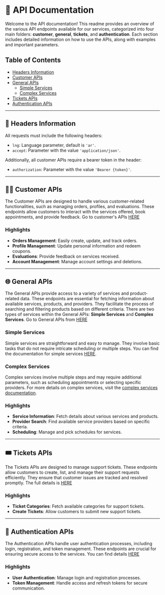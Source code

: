 # 📖 API Documentation

Welcome to the API documentation! This readme provides an overview of the various API endpoints available for our services, categorized into four main folders: **customer**, **general**, **tickets**, and **authentication**. Each section includes detailed information on how to use the APIs, along with examples and important parameters.

## Table of Contents
- [Headers Information](#-headers-information)
- [Customer APIs](#-customer-apis)
- [General APIs](#-general-apis)
  - [Simple Services](#simple-services)
  - [Complex Services](#complex-services)
- [Tickets APIs](#-tickets-apis)
- [Authentication APIs](#-authentication-apis)

---

## 🚀 Headers Information

All requests must include the following headers:
- `lng`: Language parameter, default is `'ar'`.
- `accept`: Parameter with the value `'application/json'`.

Additionally, all customer APIs require a bearer token in the header:
- `authorization`: Parameter with the value `'Bearer {token}'`.

---

## 🧑‍💼 Customer APIs

The Customer APIs are designed to handle various customer-related functionalities, such as managing orders, profiles, and evaluations. These endpoints allow customers to interact with the services offered, book appointments, and provide feedback. Go to customer's APIs [HERE](docs/customer)

### Highlights
- **Orders Management**: Easily create, update, and track orders.
- **Profile Management**: Update personal information and redeem coupons.
- **Evaluations**: Provide feedback on services received.
- **Account Management**: Manage account settings and deletions.

---

## 🌐 General APIs

The General APIs provide access to a variety of services and product-related data. These endpoints are essential for fetching information about available services, products, and providers. They facilitate the process of searching and filtering products based on different criteria. There are two types of services within the General APIs: **Simple Services** and **Complex Services**. Go to General APIs from [HERE](docs/general)

### Simple Services
Simple services are straightforward and easy to manage. They involve basic tasks that do not require intricate scheduling or multiple steps. You can find the documentation for simple services [HERE](docs/general/SimpleServices).

### Complex Services
Complex services involve multiple steps and may require additional parameters, such as scheduling appointments or selecting specific providers. For more details on complex services, visit the [complex services documentation](docs/general/ComplexServices).

### Highlights
- **Service Information**: Fetch details about various services and products.
- **Provider Search**: Find available service providers based on specific criteria.
- **Scheduling**: Manage and pick schedules for services.

---

## 🎟️ Tickets APIs

The Tickets APIs are designed to manage support tickets. These endpoints allow customers to create, list, and manage their support requests efficiently. They ensure that customer issues are tracked and resolved promptly. The full details is [HERE](docs/tickets)

### Highlights
- **Ticket Categories**: Fetch available categories for support tickets.
- **Create Tickets**: Allow customers to submit new support tickets.

---

## 🔐 Authentication APIs

The Authentication APIs handle user authentication processes, including login, registration, and token management. These endpoints are crucial for ensuring secure access to the services. You can find details [HERE](docs/authentication)

### Highlights
- **User Authentication**: Manage login and registration processes.
- **Token Management**: Handle access and refresh tokens for secure communication.

